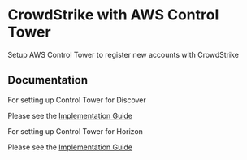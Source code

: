 # CrowdStrike with AWS Control Tower 

Setup AWS Control Tower to register new accounts with CrowdStrike 

## Documentation 

For setting up Control Tower for Discover 

Please see the [Implementation Guide](https://github.com/CrowdStrike/Cloud-AWS/blob/master/Control-Tower/documentation/implementation-guide.md)

For setting up Control Tower for Horizon

Please see the [Implementation Guide](https://github.com/CrowdStrike/Cloud-AWS/blob/horizon/Control-Tower-For-Horizon/documentation/implementation-guide.md)

